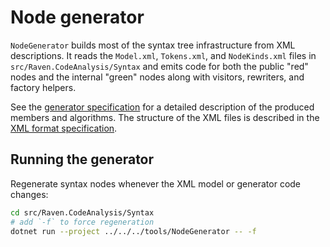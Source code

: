 # Node generator

`NodeGenerator` builds most of the syntax tree infrastructure from XML descriptions.
It reads the `Model.xml`, `Tokens.xml`, and `NodeKinds.xml` files in
`src/Raven.CodeAnalysis/Syntax` and emits code for both the public
"red" nodes and the internal "green" nodes along with visitors,
rewriters, and factory helpers.

See the [generator specification](../architecture/generator-specification.md)
for a detailed description of the produced members and algorithms. The
structure of the XML files is described in the
[XML format specification](../../../tools/NodeGenerator/README.md).

## Running the generator

Regenerate syntax nodes whenever the XML model or generator code changes:

```bash
cd src/Raven.CodeAnalysis/Syntax
# add `-f` to force regeneration
dotnet run --project ../../../tools/NodeGenerator -- -f
```

